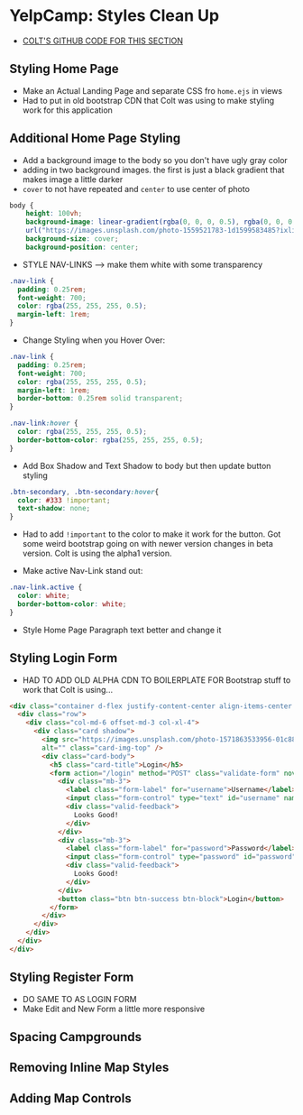 # YelpCamp: Styles Clean Up
* [COLT'S GITHUB CODE FOR THIS SECTION](https://github.com/Colt/YelpCamp/tree/9d3a45dde998964baf9c25488f6107f3a2f9990b)

## Styling Home Page
- Make an Actual Landing Page and separate CSS fro `home.ejs` in views
- Had to put in old bootstrap CDN that Colt was using to make styling work for this application

## Additional Home Page Styling
- Add a background image to the body so you don't have ugly gray color
- adding in two background images. the first is just a black gradient that makes image a little darker
- `cover` to not have repeated and `center` to use center of photo
```css
body {
    height: 100vh;
    background-image: linear-gradient(rgba(0, 0, 0, 0.5), rgba(0, 0, 0, 0.5)),
    url("https://images.unsplash.com/photo-1559521783-1d1599583485?ixlib=rb-1.2.1&ixid=eyJhcHBfaWQiOjEyMDd9&auto=format&fit=crop&w=1950&q=80");
    background-size: cover;
    background-position: center;
```
* STYLE NAV-LINKS --> make them white with some transparency
```css
.nav-link {
  padding: 0.25rem;
  font-weight: 700;
  color: rgba(255, 255, 255, 0.5);
  margin-left: 1rem;
}
```
* Change Styling when you Hover Over:
```css
.nav-link {
  padding: 0.25rem;
  font-weight: 700;
  color: rgba(255, 255, 255, 0.5);
  margin-left: 1rem;
  border-bottom: 0.25rem solid transparent;
}

.nav-link:hover {
  color: rgba(255, 255, 255, 0.5);
  border-bottom-color: rgba(255, 255, 255, 0.5);
}
```
- Add Box Shadow and Text Shadow to body but then update button styling
```css
.btn-secondary, .btn-secondary:hover{
  color: #333 !important;
  text-shadow: none;
}
```
- Had to add `!important` to the color to make it work for the button. Got some weird bootstrap going on with newer version changes in beta version. Colt is using the alpha1 version.

- Make active Nav-Link stand out:
```css
.nav-link.active {
  color: white;
  border-bottom-color: white;
}
```
* Style Home Page Paragraph text better and change it

## Styling Login Form
- HAD TO ADD OLD ALPHA CDN TO BOILERPLATE FOR Bootstrap stuff to work that Colt is using...
```html
<div class="container d-flex justify-content-center align-items-center mt-5">
  <div class="row">
    <div class="col-md-6 offset-md-3 col-xl-4">
      <div class="card shadow">
        <img src="https://images.unsplash.com/photo-1571863533956-01c88e79957e?ixlib=rb-1.2.1&ixid=eyJhcHBfaWQiOjEyMDd9&auto=format&fit=crop&w=1267&q=80"
        alt="" class="card-img-top" />
        <div class="card-body">
          <h5 class="card-title">Login</h5>
          <form action="/login" method="POST" class="validate-form" novalidate>
            <div class="mb-3">
              <label class="form-label" for="username">Username</label>
              <input class="form-control" type="text" id="username" name="username" autofocus required>
              <div class="valid-feedback">
                Looks Good!
              </div>
            </div>
            <div class="mb-3">
              <label class="form-label" for="password">Password</label>
              <input class="form-control" type="password" id="password" name="password" required>
              <div class="valid-feedback">
                Looks Good!
              </div>
            </div>
            <button class="btn btn-success btn-block">Login</button>
          </form>
        </div>
      </div>
    </div>
  </div>
</div>

```

## Styling Register Form
- DO SAME TO AS LOGIN FORM
- Make Edit and New Form a little more responsive

## Spacing Campgrounds

## Removing Inline Map Styles

## Adding Map Controls